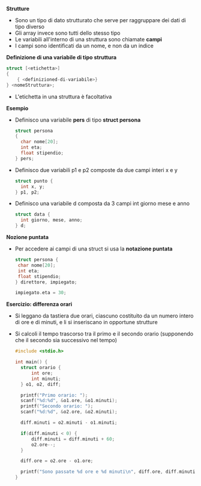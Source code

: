 **Strutture**

- Sono un tipo di dato strutturato che serve per raggruppare dei dati di tipo diverso
- Gli array invece sono tutti dello stesso tipo
- Le variabili all'interno di una struttura sono chiamate **campi**
- I campi sono identificati da un nome, e non da un indice



**Definizione di una variabile di tipo struttura**

```c
struct [<etichetta>]
{
	{ <definizioned-di-variabile>}
} <nomeStruttura>;
```

- L'etichetta in una struttura è facoltativa



**Esempio**

- Definisco una variabile **pers** di tipo **struct persona**

  ```c#
  struct persona
  {
  	char nome[20];
  	int eta;
  	float stipendio;
  } pers;
  ```

  

- Definisco due variabili p1 e p2 composte da due campi interi x e y

  ```c
  struct punto {
  	int x, y;
  } p1, p2;
  ```

  

- Definisco una variabile d composta da 3 campi int giorno mese e anno

  ```c
  struct data {
  	int giorno, mese, anno;
  } d;
  ```

  

**Nozione puntata**

- Per accedere ai campi di una struct si usa la **notazione puntata**

  ```c
  struct persona {
   char nome[20];
   int eta;
   float stipendio;
  } direttore, impiegato;
  
  impiegato.eta = 30;
  ```



**Esercizio: differenza orari**

- Si leggano da tastiera due orari, ciascuno costituito da un numero intero di ore e di minuti, e li si inseriscano in opportune strutture

- Si calcoli il tempo trascorso tra il primo e il secondo orario (supponendo che il secondo sia successivo nel tempo)

  ```c
  #include <stdio.h>
  
  int main() {
  	struct orario {
  		int ore;
  		int minuti;
  	} o1, o2, diff;
  
  	printf("Primo orario: ");
  	scanf("%d:%d", &o1.ore, &o1.minuti);
  	printf("Secondo orario: ");
  	scanf("%d:%d", &o2.ore, &o2.minuti);
  
  	diff.minuti = o2.minuti - o1.minuti;
  
  	if(diff.minuti < 0) {
  		diff.minuti = diff.minuti + 60;
  		o2.ore--;
  	}
  
  	diff.ore = o2.ore - o1.ore;
  
  	printf("Sono passate %d ore e %d minuti\n", diff.ore, diff.minuti);
  }
  ```

  

